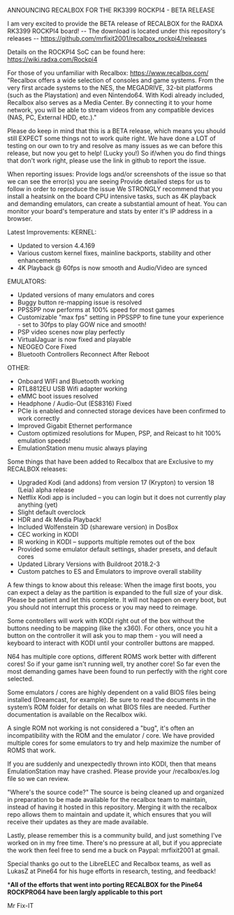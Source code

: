 ANNOUNCING RECALBOX FOR THE RK3399 ROCKPI4 - BETA RELEASE

I am very excited to provide the BETA release of RECALBOX for the RADXA RK3399 ROCKPI4 board! 
-- The download is located under this repository's releases -- 
https://github.com/mrfixit2001/recalbox_rockpi4/releases

Details on the ROCKPI4 SoC can be found here: https://wiki.radxa.com/Rockpi4

For those of you unfamiliar with Recalbox: https://www.recalbox.com/ "Recalbox offers a wide selection of consoles and game systems. From the very first arcade systems to the NES, the MEGADRIVE, 32-bit platforms (such as the Playstation) and even Nintendo64. With Kodi already included, Recalbox also serves as a Media Center. By connecting it to your home network, you will be able to stream videos from any compatible devices (NAS, PC, External HDD, etc.)."

Please do keep in mind that this is a BETA release, which means you should still EXPECT some things not to work quite right. We have done a LOT of testing on our own to try and resolve as many issues as we can before this release, but now you get to help! (Lucky you!) So if/when you do find things that don't work right, please use the link in github to report the issue.

When reporting issues:
Provide logs and/or screenshots of the issue so that we can see the error(s) you are seeing
Provide detailed steps for us to follow in order to reproduce the issue
We STRONGLY recommend that you install a heatsink on the board CPU intensive tasks, such as 4K playback and demanding emulators, can create a substantial amount of heat. You can monitor your board's temperature and stats by enter it's IP address in a browser.

Latest Improvements:
KERNEL:
- Updated to version 4.4.169
- Various custom kernel fixes, mainline backports, stability and other enhancements
- 4K Playback @ 60fps is now smooth and Audio/Video are synced

EMULATORS:
- Updated versions of many emulators and cores
- Buggy button re-mapping issue is resolved
- PPSSPP now performs at 100% speed for most games
- Customizable "max fps" setting in PPSSPP to fine tune your experience - set to 30fps to play GOW nice and smooth!
- PSP video scenes now play perfectly
- VirtualJaguar is now fixed and playable
- NEOGEO Core Fixed
- Bluetooth Controllers Reconnect After Reboot

OTHER:
- Onboard WIFI and Bluetooth working
- RTL8812EU USB Wifi adapter working
- eMMC boot issues resolved
- Headphone / Audio-Out (ES8316) Fixed
- PCIe is enabled and connected storage devices have been confirmed to work correctly
- Improved Gigabit Ethernet performance
- Custom optimized resolutions for Mupen, PSP, and Reicast to hit 100% emulation speeds!
- EmulationStation menu music always playing

Some things that have been added to Recalbox that are Exclusive to my RECALBOX releases:
- Upgraded Kodi (and addons) from version 17 (Krypton) to version 18 (Leia) alpha release
- Netflix Kodi app is included – you can login but it does not currently play anything (yet)
- Slight default overclock
- HDR and 4k Media Playback!
- Included Wolfenstein 3D (shareware version) in DosBox
- CEC working in KODI
- IR working in KODI – supports multiple remotes out of the box
- Provided some emulator default settings, shader presets, and default cores
- Updated Library Versions with Buildroot 2018.2-3
- Custom patches to ES and Emulators to improve overall stability

A few things to know about this release: 
When the image first boots, you can expect a delay as the partition is expanded to the full size of your disk. Please be patient and let this complete. It will not happen on every boot, but you should not interrupt this process or you may need to reimage.

Some controllers will work with KODI right out of the box without the buttons needing to be mapping (like the x360). For others, once you hit a button on the controller it will ask you to map them - you will need a keyboard to interact with KODI until your controller buttons are mapped.

N64 has multiple core options, different ROMS work better with different cores! So if your game isn't running well, try another core! So far even the most demanding games have been found to run perfectly with the right core selected.

Some emulators / cores are highly dependent on a valid BIOS files being installed (Dreamcast, for example). Be sure to read the documents in the system’s ROM folder for details on what BIOS files are needed. Further documentation is available on the Recalbox wiki.

A single ROM not working is not considered a "bug", it's often an incompatibility with the ROM and the emulator / core. We have provided multiple cores for some emulators to try and help maximize the number of ROMS that work.

If you are suddenly and unexpectedly thrown into KODI, then that means EmulationStation may have crashed. Please provide your /recalbox/es.log file so we can review.

"Where's the source code?" The source is being cleaned up and organized in preparation to be made available for the recalbox team to maintain, instead of having it hosted in this repository. Merging it with the recalbox repo allows them to maintain and update it, which ensures that you will receive their updates as they are made available.

Lastly, please remember this is a community build, and just something I've worked on in my free time. There's no pressure at all, but if you appreciate the work then feel free to send me a buck on Paypal: mrfixit2001 at gmail.

Special thanks go out to the LibreELEC and Recalbox teams, as well as LukasZ at Pine64 for his huge efforts in research, testing, and feedback!

***All of the efforts that went into porting RECALBOX for the Pine64 ROCKPRO64 have been largly applicable to this port**

Mr Fix-IT
